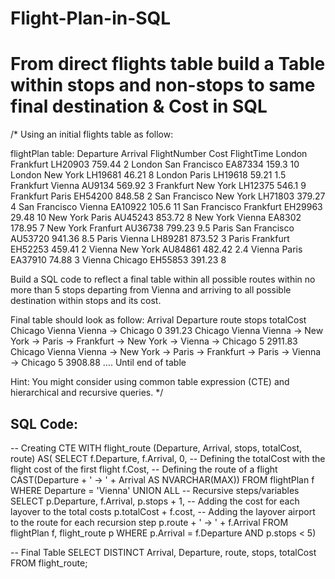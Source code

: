 # Flight-Plan-in-SQL
# From direct flights table build a Table within stops and non-stops to same final destination & Cost in SQL
/*
Using an initial flights table as follow:

flightPlan table:
Departure	    Arrival	      FlightNumber	Cost	  FlightTime
London	      Frankfurt	    LH20903	      759.44	2
London	      San Francisco	EA87334	      159.3	  10
London	      New York	    LH19681	      46.21	  8
London	      Paris	        LH19618	      59.21	  1.5
Frankfurt	    Vienna	      AU9134	      569.92	3
Frankfurt	    New York	    LH12375	      546.1	  9
Frankfurt	    Paris	        EH54200	      848.58	2
San Francisco	New York	    LH71803	      379.27	4
San Francisco	Vienna	      EA10922	      105.6	  11
San Francisco	Frankfurt	    EH29963	      29.48	  10
New York 	    Paris	        AU45243	      853.72	8
New York 	    Vienna	      EA8302	      178.95	7
New York 	    Franfurt	    AU36738	      799.23	9.5
Paris	        San Francisco	AU53720	      941.36	8.5
Paris	        Vienna	      LH89281	      873.52	3
Paris	        Frankfurt	    EH52253	      459.41	2
Vienna	      New York	    AU84861	      482.42	2.4
Vienna	      Paris	        EA37910	      74.88	3
Vienna	      Chicago	      EH55853	      391.23	8

Build a SQL code to reflect a final table within all possible routes within no more than 5 stops departing from Vienna and arriving to all possible destination within stops and its cost.

Final table should look as follow:
Arrival	Departure	route	                                                                      stops	totalCost
Chicago	Vienna	  Vienna -> Chicago	                                                          0	    391.23
Chicago	Vienna	  Vienna -> New York -> Paris -> Frankfurt -> New York -> Vienna -> Chicago	  5	    2911.83
Chicago	Vienna	  Vienna -> New York -> Paris -> Frankfurt -> Paris -> Vienna -> Chicago	    5	    3908.88
…. Until end of table

Hint: You might consider using common table expression (CTE) and hierarchical and recursive queries.
*/

## SQL Code:
-- Creating CTE
WITH flight_route (Departure, Arrival, stops, totalCost, route) AS(
	SELECT 
	  	f.Departure, f.Arrival, 
	  	0,
-- Defining the totalCost with the flight cost of the first flight
	  	f.Cost,
		-- Defining the route of a flight
	  	CAST(Departure + ' -> ' + Arrival AS NVARCHAR(MAX))
	FROM flightPlan f
	WHERE Departure = 'Vienna'
	UNION ALL
-- Recursive steps/variables
	SELECT 
	  	p.Departure, f.Arrival, 
	  	p.stops + 1,
-- Adding the cost for each layover to the total costs
	  	p.totalCost + f.cost,
		-- Adding the layover airport to the route for each recursion step
	  	p.route + ' -> ' + f.Arrival
	FROM flightPlan f, flight_route p
	WHERE p.Arrival = f.Departure AND 
	      p.stops < 5)

-- Final Table
SELECT 
    DISTINCT Arrival, 
    Departure, 
    route, 
    stops,
    totalCost
FROM flight_route;
